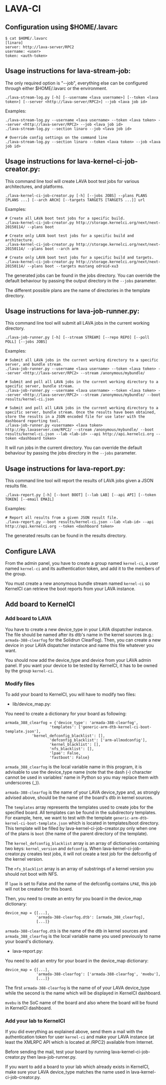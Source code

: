 # LAVA-CI
## Configuration using $HOME/.lavarc

```
$ cat $HOME/.lavarc
[linaro]
server: http://lava-server/RPC2
username: <user>
token: <auth-token>
```

## Usage instructions for lava-stream-job:
The only required option is "--job", everything else can be configured through either $HOME/.lavarc or the environment.
```
./lava-stream-log.py [-h] [--username <lava username>] [--token <lava token>] [--server <http://lava-server/RPC2>] --job <lava job id>
```
Examples:
```
./lava-stream-log.py --username <lava username> --token <lava token> --server <http://lava-server/RPC2> --job <lava job id>
./lava-stream-log.py --section linaro --job <lava job id>

# Override config settings on the command line
./lava-stream-log.py --section linaro --token <lava token> --job <lava job id>
```

## Usage instructions for lava-kernel-ci-job-creator.py:
This command line tool will create LAVA boot test jobs for various architectures, and platforms.
```
./lava-kernel-ci-job-creator.py [-h] [--jobs JOBS] --plans PLANS [PLANS ...] [--arch ARCH] [--targets TARGETS [TARGETS ...]] url
```
Examples:
```
# Create all LAVA boot test jobs for a specific build.
./lava-kernel-ci-job-creator.py http://storage.kernelci.org/next/next-20150114/ --plans boot

# Create only LAVA boot test jobs for a specific build and architecture.
./lava-kernel-ci-job-creator.py http://storage.kernelci.org/next/next-20150114/ --plans boot --arch arm

# Create only LAVA boot test jobs for a specific build and targets.
./lava-kernel-ci-job-creator.py http://storage.kernelci.org/next/next-20150114/ --plans boot --targets mustang odroid-xu3
```
The generated jobs can be found in the jobs directory. You can override the default behaviour by passing the output directory in the `--jobs` parameter.

The different possible plans are the name of directories in the template directory.

## Usage instructions for lava-job-runner.py:
This command line tool will submit all LAVA jobs in the current working directory.
```
./lava-job-runner.py [-h] [--stream STREAM] [--repo REPO] [--poll POLL] [--jobs JOBS]
```
Examples:

```
# Submit all LAVA jobs in the current working directory to a specific server, and bundle stream.
./lava-job-runner.py --username <lava username> --token <lava token> --server <http://lava-server/RPC2> --stream /anonymous/mybundle/

# Submit and poll all LAVA jobs in the current working directory to a specific server, bundle stream.
./lava-job-runner.py --username <lava username> --token <lava token> --server <http://lava-server/RPC2> --stream /anonymous/mybundle/ --boot results/kernel-ci.json

# Submit and poll all LAVA jobs in the current working directory to a specific server, bundle stream. Once the results have been obtained, store the results in a JSON encoded file for use later with the dashboard reporting tool.
./lava-job-runner.py <username> <lava token> http://my.lavaserver.com/RPC2/ --stream /anonymous/mybundle/ --boot results/kernel-ci.json --lab <lab-id> --api http://api.kernelci.org --token <dashboard token>
```
It will run jobs in the current directory. You can override the default behaviour by passing the jobs directory in the `--jobs` parameter.

## Usage instructions for lava-report.py:
This command line tool will report the results of LAVA jobs given a JSON results file.
```
./lava-report.py [-h] [--boot BOOT] [--lab LAB] [--api API] [--token TOKEN] [--email EMAIL]
```
Examples:

```
# Report all results from a given JSON result file.
./lava-report.py --boot results/kernel-ci.json --lab <lab-id> --api http://api.kernelci.org --token <dashboard token>
```
The generated results can be found in the results directory.

## Configure LAVA

From the admin panel, you have to create a group named `kernel-ci`, a user named `kernel-ci` and its authentication token, and add it to the members of the group.

You must create a new anonymous bundle stream named `kernel-ci` so KernelCI can retrieve the boot reports from your LAVA instance.

## Add board to KernelCI
### Add board to LAVA

You have to create a new device\_type in your LAVA dispatcher instance. The file should be named after its dtb's name in the kernel sources (e.g.: `armada-388-clearfog` for the Solidrun ClearFog). Then, you can create a new device in your LAVA dispatcher instance and name this file whatever you want.

You should now add the device\_type and device from your LAVA admin panel. If you want your device to be tested by KernelCI, it has to be owned by the group `kernel-ci`.

### Modify files

To add your board to KernelCI, you will have to modify two files:

- lib/device\_map.py:

You need to create a dictionary for your board as following:

```
armada_388_clearfog = {'device_type': 'armada-388-clearfog',
                    'templates': ['generic-arm-dtb-kernel-ci-boot-template.json'],
		    'kernel_defconfig_blacklist': [],
                    'defconfig_blacklist': ['arm-allmodconfig'],
                    'kernel_blacklist': [],
                    'nfs_blacklist': [],
                    'lpae': False,
                    'fastboot': False}
```

`armada_388_clearfog` is the local variable name in this program, it is advisable to use the device\_type name (note that the dash (-) character cannot be used in variables' name in Python so you may replace them with underscores (\_)).

`armada-388-clearfog` is the name of your LAVA device\_type and, as strongly advised above, should be the name of the board's dtb in kernel sources.

The `templates` array represents the templates used to create jobs for the specified board. All templates can be found in the subdirectory templates. For example, here, we want to test with the template `generic-arm-dtb-kernel-ci-boot-template.json` which is located in templates/boot directory. This template will be filled by lava-kernel-ci-job-creator.py only when one of the plans is `boot` (the name of the parent directory of the template).

The `kernel_defconfig_blacklist` array is an array of dictionaries containing two keys: `kernel_version` and `defconfig`. When lava-kernel-ci-job-creator.py creates test jobs, it will not create a test job for the defconfig of the kernel version.

The `nfs_blacklist` array is an array of substrings of a kernel version you should not boot with NFS.

If `lpae` is set to False and the name of the defconfig contains `LPAE`, this job will not be created for this board.

Then, you need to create an entry for you board in the device\_map dictionary:

```
device_map = {[...],
              'armada-388-clearfog.dtb': [armada_388_clearfog],
              [...]}
```

`armada-388-clearfog.dtb` is the name of the dtb in kernel sources and `armada_388_clearfog` is the local variable name you used previously to name your board's dictionary.

- lava-report.py:

You need to add an entry for your board in the device\_map dictionary:

```
device_map = {[...],
              'armada-388-clearfog': ['armada-388-clearfog', 'mvebu'],
              [...]}
```

The first `armada-388-clearfog` is the name of of your LAVA device\_type while the second is the name which will be displayed in KernelCI dashboard.

`mvebu` is the SoC name of the board and also where the board will be found in KernelCI dashboard.

### Add your lab to KernelCI
If you did everything as explained above, send them a mail with the authentication token for user `kernel-ci` and make your LAVA instance (at least the XMLRPC API which is located at /RPC2) available from Internet.

Before sending the mail, test your board by running lava-kernel-ci-job-creator.py then lava-job-runner.py.

If you want to add a board to your lab which already exists in KernelCI, make sure your LAVA device\_type matches the name used in lava-kernel-ci-job-creator.py.
